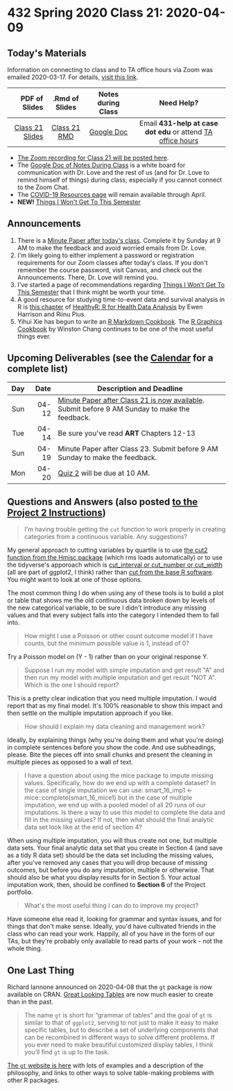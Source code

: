 # 432 Spring 2020 Class 21: 2020-04-09

## Today's Materials

Information on connecting to class and to TA office hours via Zoom was emailed 2020-03-17. For details, [visit this link](https://github.com/THOMASELOVE/2020-432/blob/master/zoom.md). 

PDF of Slides | .Rmd of Slides | Notes during Class | Need Help? 
------------: | :------------------: | :---------------------------: | :------------------------:
[Class 21 Slides](https://github.com/THOMASELOVE/2020-432/blob/master/classes/class21/432_2020_slides21.pdf) | [Class 21 RMD](https://github.com/THOMASELOVE/2020-432/blob/master/classes/class21/432_2020_slides21.Rmd) | [Google Doc](https://docs.google.com/document/d/1VpnXK654mVLJKMnbxMyhvLSEaOwyZhO2itaMf1a3N4U/edit?usp=sharing) | Email **431-help at case dot edu** or attend [TA office hours](https://github.com/THOMASELOVE/2020-432/blob/master/calendar.md#ta-office-hours)

- [The Zoom recording for Class 21 will be posted here]().
- The [Google Doc of Notes During Class](https://docs.google.com/document/d/1VpnXK654mVLJKMnbxMyhvLSEaOwyZhO2itaMf1a3N4U/edit?usp=sharing) is a white board for communication with Dr. Love and the rest of us (and for Dr. Love to remind himself of things) during class, especially if you cannot connect to the Zoom Chat.
- The [COVID-19 Resources page](https://github.com/THOMASELOVE/2020-432/blob/master/covid19resources.md) will remain available through April.
- **NEW!** [Things I Won't Get To This Semester](https://github.com/THOMASELOVE/2020-432/blob/master/not_this_semester.md)

## Announcements

1. There is a [Minute Paper after today's class](https://bit.ly/432-2020-minute-21). Complete it by Sunday at 9 AM to make the feedback and avoid worried emails from Dr. Love.
2. I'm likely going to either implement a password or registration requirements for our Zoom classes after today's class. If you don't remember the course password, visit Canvas, and check out the Announcements. There, Dr. Love will remind you.
3. I've started a page of recommendations regarding [Things I Won't Get To This Semester](https://github.com/THOMASELOVE/2020-432/blob/master/not_this_semester.md) that I think might be worth your time.
4. A good resource for studying time-to-event data and survival analysis in R is [this chapter](https://argoshare.is.ed.ac.uk/healthyr_book/chap10-h1.html) of [HealthyR: R for Health Data Analysis](https://argoshare.is.ed.ac.uk/healthyr_book/) by Ewen Harrison and Riinu Pius.
5. Yihui Xie has begun to write an [R Markdown Cookbook](https://bookdown.org/yihui/rmarkdown-cookbook/). The [R Graphics Cookbook](https://r-graphics.org/) by Winston Chang continues to be one of the most useful things ever.


## Upcoming Deliverables (see the [Calendar](https://github.com/THOMASELOVE/2020-432/blob/master/calendar.md) for a complete list)

Day | Date  | Description and Deadline
:--: | ----: | ----------------------------------------------------------------------------------------------
Sun | 04-12 | [Minute Paper after Class 21 is now available](https://bit.ly/432-2020-minute-21). Submit before 9 AM Sunday to make the feedback.
Tue | 04-14 | Be sure you've read **ART** Chapters 12-13
Sun | 04-19 | Minute Paper after Class 23. Submit before 9 AM Sunday to make the feedback.
Mon | 04-20 | [Quiz 2](https://github.com/THOMASELOVE/2020-432/tree/master/quizzes/quiz2) will be due at 10 AM.

## Questions and Answers (also posted [to the Project 2 Instructions](https://github.com/THOMASELOVE/2020-432/blob/master/projects/project2/README.md#questions-and-answers))

> I'm having trouble getting the `cut` function to work properly in creating categories from a continuous variable. Any suggestions?

My general approach to cutting variables by quartile is to use [the cut2 function from the Hmisc package](https://www.rdocumentation.org/packages/Hmisc/versions/4.4-0/topics/cut2) (which rms loads automatically) or to use the tidyverse's apporoach which is [cut_interval or cut_number or cut_width](https://ggplot2.tidyverse.org/reference/cut_interval.html) (all are part of ggplot2, I think) rather than [cut from the base R software](https://www.rdocumentation.org/packages/base/versions/3.6.2/topics/cut). You might want to look at one of those options.

The most common thing I do when using any of these tools is to build a plot or table that shows me the old continuous data broken down by levels of the new categorical variable, to be sure I didn't introduce any missing values and that every subject falls into the category I intended them to fall into.

> How might I use a Poisson or other count outcome model if I have counts, but the minimum possible value is 1, instead of 0?

Try a Poisson model on (Y - 1) rather than on your original response Y.

> Suppose I run my model with simple imputation and get result "A" and then run my model with multiple imputation and get result "NOT A". Which is the one I should report?

This is a pretty clear indication that you need multiple imputation. I would report that as my final model. It's 100% reasonable to show this impact and then settle on the multiple imputation approach if you like.

> How should I explain my data cleaning and management work?

Ideally, by explaining things (why you're doing them and what you're doing) in complete sentences before you show the code. And use subheadings, please. Bite the pieces off into small chunks and present the cleaning in multiple pieces as opposed to a wall of text.

> I have a question about using the mice package to impute missing values. Specifically, how do we end up with a complete dataset? In the case of single imputation we can use: smart_16_imp1 <- mice::complete(smart_16_mice1) but in the case of multiple imputation, we end up with a pooled model of all 20 runs of our imputations. Is there a way to use this model to complete the data and fill in the missing values? If not, then what should the final analytic data set look like at the end of section 4? 

When using multiple imputation, you will thus create not one, but multiple data sets. Your final analytic data set that you create in Section 4 (and save as a tidy R data set) should be the data set including the missing values, after you've removed any cases that you will drop because of missing outcomes, but before you do any imputation, multiple or otherwise. That should also be what you display results for in Section 5. Your actual imputation work, then, should be confined to **Section 6** of the Project portfolio.

> What's the most useful thing I can do to improve my project?

Have someone else read it, looking for grammar and syntax issues, and for things that don't make sense. Ideally, you'd have cultivated friends in the class who can read your work. Happily, all of you have in the form of our TAs, but they're probably only available to read parts of your work - not the whole thing.

## One Last Thing

Richard Iannone announced on 2020-04-08 that the `gt` package is now available on CRAN. [Great Looking Tables](https://blog.rstudio.com/2020/04/08/great-looking-tables-gt-0-2/) are now much easier to create than in the past. 

>  The name `gt` is short for “grammar of tables” and the goal of `gt` is similar to that of `ggplot2`, serving to not just to make it easy to make specific tables, but to describe a set of underlying components that can be recombined in different ways to solve different problems. If you ever need to make beautiful customized display tables, I think you’ll find `gt` is up to the task. 

[The `gt` website is here](https://gt.rstudio.com/) with lots of examples and a description of the philosophy, and links to other ways to solve table-making problems with other R packages.
